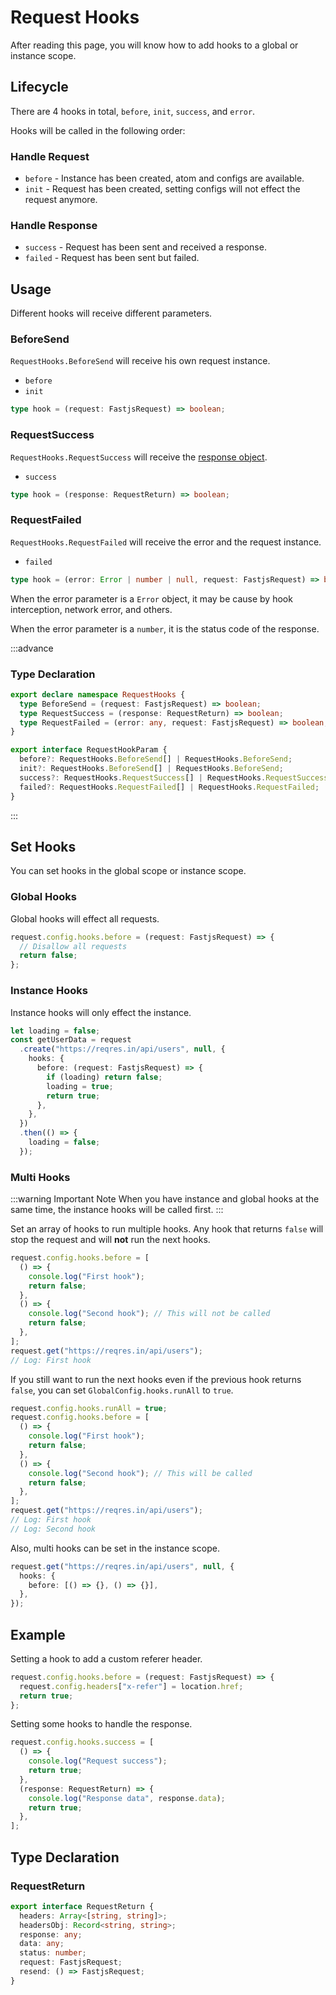 # Request Hooks

After reading this page, you will know how to add hooks to a global or instance scope.

## Lifecycle

There are 4 hooks in total, `before`, `init`, `success`, and `error`.

Hooks will be called in the following order:

### Handle Request

- `before` - Instance has been created, atom and configs are available.
- `init` - Request has been created, setting configs will not effect the request anymore.

### Handle Response

- `success` - Request has been sent and received a response.
- `failed` - Request has been sent but failed.

## Usage

Different hooks will receive different parameters.

### BeforeSend

`RequestHooks.BeforeSend` will receive his own request instance.

- `before`
- `init`

```typescript
type hook = (request: FastjsRequest) => boolean;
```

### RequestSuccess

`RequestHooks.RequestSuccess` will receive the [response object](#requestreturn).

- `success`

```typescript
type hook = (response: RequestReturn) => boolean;
```

### RequestFailed

`RequestHooks.RequestFailed` will receive the error and the request instance.

- `failed`

```typescript
type hook = (error: Error | number | null, request: FastjsRequest) => boolean;
```

When the error parameter is a `Error` object, it may be cause by hook interception, network error, and others.

When the error parameter is a `number`, it is the status code of the response.

:::advance

### Type Declaration

```typescript
export declare namespace RequestHooks {
  type BeforeSend = (request: FastjsRequest) => boolean;
  type RequestSuccess = (response: RequestReturn) => boolean;
  type RequestFailed = (error: any, request: FastjsRequest) => boolean;
}

export interface RequestHookParam {
  before?: RequestHooks.BeforeSend[] | RequestHooks.BeforeSend;
  init?: RequestHooks.BeforeSend[] | RequestHooks.BeforeSend;
  success?: RequestHooks.RequestSuccess[] | RequestHooks.RequestSuccess;
  failed?: RequestHooks.RequestFailed[] | RequestHooks.RequestFailed;
}
```

:::

## Set Hooks

You can set hooks in the global scope or instance scope.

### Global Hooks

Global hooks will effect all requests.

```typescript
request.config.hooks.before = (request: FastjsRequest) => {
  // Disallow all requests
  return false;
};
```

### Instance Hooks

Instance hooks will only effect the instance.

```typescript
let loading = false;
const getUserData = request
  .create("https://reqres.in/api/users", null, {
    hooks: {
      before: (request: FastjsRequest) => {
        if (loading) return false;
        loading = true;
        return true;
      },
    },
  })
  .then(() => {
    loading = false;
  });
```

### Multi Hooks <Badge text="v1.0.0-alpha.15"/>

:::warning Important Note
When you have instance and global hooks at the same time, the instance hooks will be called first.
:::

Set an array of hooks to run multiple hooks. Any hook that returns `false` will stop the request and will **not** run the next hooks.

```typescript
request.config.hooks.before = [
  () => {
    console.log("First hook");
    return false;
  },
  () => {
    console.log("Second hook"); // This will not be called
    return false;
  },
];
request.get("https://reqres.in/api/users");
// Log: First hook
```

If you still want to run the next hooks even if the previous hook returns `false`, you can set `GlobalConfig.hooks.runAll` to `true`.

```typescript
request.config.hooks.runAll = true;
request.config.hooks.before = [
  () => {
    console.log("First hook");
    return false;
  },
  () => {
    console.log("Second hook"); // This will be called
    return false;
  },
];
request.get("https://reqres.in/api/users");
// Log: First hook
// Log: Second hook
```

Also, multi hooks can be set in the instance scope.

```typescript
request.get("https://reqres.in/api/users", null, {
  hooks: {
    before: [() => {}, () => {}],
  },
});
```

## Example

Setting a hook to add a custom referer header.

```typescript
request.config.hooks.before = (request: FastjsRequest) => {
  request.config.headers["x-refer"] = location.href;
  return true;
};
```

Setting some hooks to handle the response.

```typescript
request.config.hooks.success = [
  () => {
    console.log("Request success");
    return true;
  },
  (response: RequestReturn) => {
    console.log("Response data", response.data);
    return true;
  },
];
```

## Type Declaration

### RequestReturn

```typescript
export interface RequestReturn {
  headers: Array<[string, string]>;
  headersObj: Record<string, string>;
  response: any;
  data: any;
  status: number;
  request: FastjsRequest;
  resend: () => FastjsRequest;
}
```
